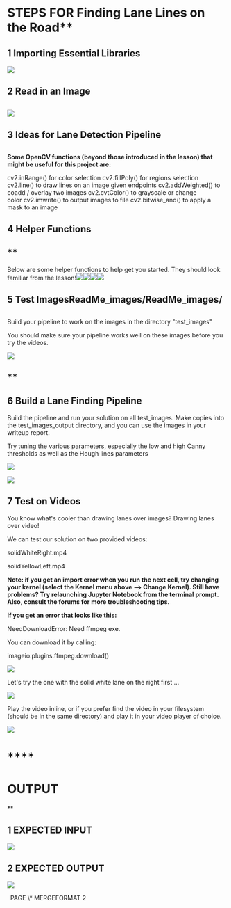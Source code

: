  
# **STEPS FOR** Finding Lane Lines on the Road** 

## **1 Importing Essential Libraries**


![](ReadMe_images/Aspose.Words.aea41b8e-0f46-49be-9b6b-d88d3e4b7cc4.001.jpeg)




## **2  Read in an Image**
##


![](ReadMe_images/Aspose.Words.aea41b8e-0f46-49be-9b6b-d88d3e4b7cc4.002.jpeg) 








## **3 Ideas for Lane Detection Pipeline**
##


**Some OpenCV functions (beyond those introduced in the lesson) that might be useful for this project are:**

cv2.inRange() for color selection
cv2.fillPoly() for regions selection
cv2.line() to draw lines on an image given endpoints
cv2.addWeighted() to coadd / overlay two images cv2.cvtColor() to grayscale or change color cv2.imwrite() to output images to file
cv2.bitwise\_and() to apply a mask to an image

## **4 Helper Functions**
## **  


Below are some helper functions to help get you started. They should look familiar from the lesson!![](ReadMe_images/Aspose.Words.aea41b8e-0f46-49be-9b6b-d88d3e4b7cc4.003.jpeg)![](ReadMe_images/Aspose.Words.aea41b8e-0f46-49be-9b6b-d88d3e4b7cc4.004.jpeg)![](ReadMe_images/Aspose.Words.aea41b8e-0f46-49be-9b6b-d88d3e4b7cc4.005.jpeg)![](ReadMe_images/Aspose.Words.aea41b8e-0f46-49be-9b6b-d88d3e4b7cc4.006.jpeg)
## **5 Test Images**ReadMe_images/ReadMe_images/
##
Build your pipeline to work on the images in the directory "test\_images"

You should make sure your pipeline works well on these images before you try the videos.

![](ReadMe_images/ReadMe_images/Aspose.Words.aea41b8e-0f46-49be-9b6b-d88d3e4b7cc4.007.jpeg)
## **	
##






## **6 Build a Lane Finding Pipeline**

Build the pipeline and run your solution on all test\_images. Make copies into the test\_images\_output directory, and you can use the images in your writeup report.

Try tuning the various parameters, especially the low and high Canny thresholds as well as the Hough lines parameters

![](ReadMe_images/Aspose.Words.aea41b8e-0f46-49be-9b6b-d88d3e4b7cc4.008.jpeg)

![](ReadMe_images/Aspose.Words.aea41b8e-0f46-49be-9b6b-d88d3e4b7cc4.009.jpeg)


## **7 Test on Videos**

You know what's cooler than drawing lanes over images? Drawing lanes over video!

We can test our solution on two provided videos:

solidWhiteRight.mp4

solidYellowLeft.mp4

**Note: if you get an import error when you run the next cell, try changing your kernel (select the Kernel menu above --> Change Kernel). Still have problems? Try relaunching Jupyter Notebook from the terminal prompt. Also, consult the forums for more troubleshooting tips.**

**If you get an error that looks like this:**

NeedDownloadError: Need ffmpeg exe. 

You can download it by calling: 

imageio.plugins.ffmpeg.download()

![](ReadMe_images/Aspose.Words.aea41b8e-0f46-49be-9b6b-d88d3e4b7cc4.010.jpeg)

Let's try the one with the solid white lane on the right first ...

![](ReadMe_images/ReadMe_images/Aspose.Words.aea41b8e-0f46-49be-9b6b-d88d3e4b7cc4.011.jpeg)

Play the video inline, or if you prefer find the video in your filesystem (should be in the same directory) and play it in your video player of choice.

![](ReadMe_images/ReadMe_images/Aspose.Words.aea41b8e-0f46-49be-9b6b-d88d3e4b7cc4.012.jpeg)

















# **** 
# **OUTPUT** 
** 





## **1 EXPECTED INPUT** 


![](ReadMe_images/ReadMe_images/Aspose.Words.aea41b8e-0f46-49be-9b6b-d88d3e4b7cc4.013.jpeg)














## **2 EXPECTED OUTPUT** 


![](ReadMe_images/ReadMe_images/Aspose.Words.aea41b8e-0f46-49be-9b6b-d88d3e4b7cc4.013.jpeg)

` `PAGE   \\* MERGEFORMAT 2

